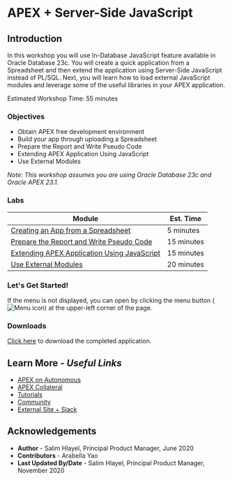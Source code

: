 # APEX + Server-Side JavaScript

## **Introduction**
In this workshop you will use In-Database JavaScript feature available in Oracle Database 23c. You will create a quick application from a Spreadsheet and then extend the application using Server-Side JavaScript instead of PL/SQL.
Next, you will learn how to load external JavaScript modules and leverage some of the useful libraries in your APEX application. 

Estimated Workshop Time: 55 minutes

### Objectives

* Obtain APEX free development environment
* Build your app through uploading a Spreadsheet
* Prepare the Report and Write Pseudo Code
* Extending APEX Application Using JavaScript
* Use External Modules

*Note: This workshop assumes you are using Oracle Database 23c and Oracle APEX 23.1.*

### Labs

| Module | Est. Time |
| --- | --- |
| [Creating an App from a Spreadsheet](?lab=lab-1-create-app-spreadsheet) | 5 minutes |
| [Prepare the Report and Write Pseudo Code](?lab=3-prepare-report-javascript-pseudo-code) | 15 minutes |
| [Extending APEX Application Using JavaScript](?lab=4-extend-app-using-javascript) | 15 minutes |
| [Use External Modules](?lab=5-use-external-modules) | 20 minutes |


### **Let's Get Started!**

If the menu is not displayed, you can open by clicking the menu button (![Menu icon](./images/menu-button.png)) at the upper-left corner of the page.

### Downloads

[Click here](files/spreadsheet-app.sql) to download the completed application.

## Learn More - *Useful Links*

- [APEX on Autonomous](https://apex.oracle.com/autonomous)
- [APEX Collateral](https://www.oracle.com/database/technologies/appdev/apex/collateral.html)
- [Tutorials](https://apex.oracle.com/en/learn/tutorials)
- [Community](https://apex.oracle.com/community)
- [External Site + Slack](http://apex.world)

## **Acknowledgements**

 - **Author** -  Salim Hlayel, Principal Product Manager, June 2020
 - **Contributors** - Arabella Yao
 - **Last Updated By/Date** - Salim Hlayel, Principal Product Manager, November 2020

